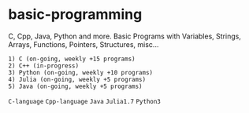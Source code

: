 # basic-programming
C, Cpp, Java, Python and more.
Basic Programs with Variables, Strings, Arrays, Functions, Pointers, Structures, misc...
```
1) C (on-going, weekly +15 programs)
2) C++ (in-progress)
3) Python (on-going, weekly +10 programs)
4) Julia (on-going, weekly +5 programs)
5) Java (on-going, weekly +5 programs)
```
`C-language` `Cpp-language` `Java` `Julia1.7` `Python3`
